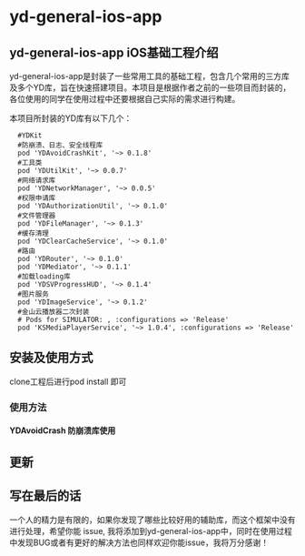 # yd-general-ios-app
## yd-general-ios-app iOS基础工程介绍

yd-general-ios-app是封装了一些常用工具的基础工程，包含几个常用的三方库及多个YD库，旨在快速搭建项目。本项目是根据作者之前的一些项目而封装的，各位使用的同学在使用过程中还要根据自己实际的需求进行构建。

本项目所封装的YD库有以下几个：

```
  #YDKit
  #防崩溃、日志、安全线程库
  pod 'YDAvoidCrashKit', '~> 0.1.8'
  #工具类
  pod 'YDUtilKit', '~> 0.0.7'
  #网络请求库
  pod 'YDNetworkManager', '~> 0.0.5'
  #权限申请库
  pod 'YDAuthorizationUtil', '~> 0.1.0'
  #文件管理器
  pod 'YDFileManager', '~> 0.1.3'
  #缓存清理
  pod 'YDClearCacheService', '~> 0.1.0'
  #路由
  pod 'YDRouter', '~> 0.1.0'
  pod 'YDMediator', '~> 0.1.1'
  #加载loading库
  pod 'YDSVProgressHUD', '~> 0.1.4'
  #图片服务
  pod 'YDImageService', '~> 0.1.2'
  #金山云播放器二次封装
  # Pods for SIMULATOR: , :configurations => 'Release'
  pod 'KSMediaPlayerService', '~> 1.0.4', :configurations => 'Release'
```

## 安装及使用方式
clone工程后进行pod install 即可

### 使用方法

#### YDAvoidCrash 防崩溃库使用


## 更新


## 写在最后的话
一个人的精力是有限的，如果你发现了哪些比较好用的辅助库，而这个框架中没有进行处理，希望你能 issue, 我将添加到yd-general-ios-app中，同时在使用过程中发现BUG或者有更好的解决方法也同样欢迎你能issue，我将万分感谢！
